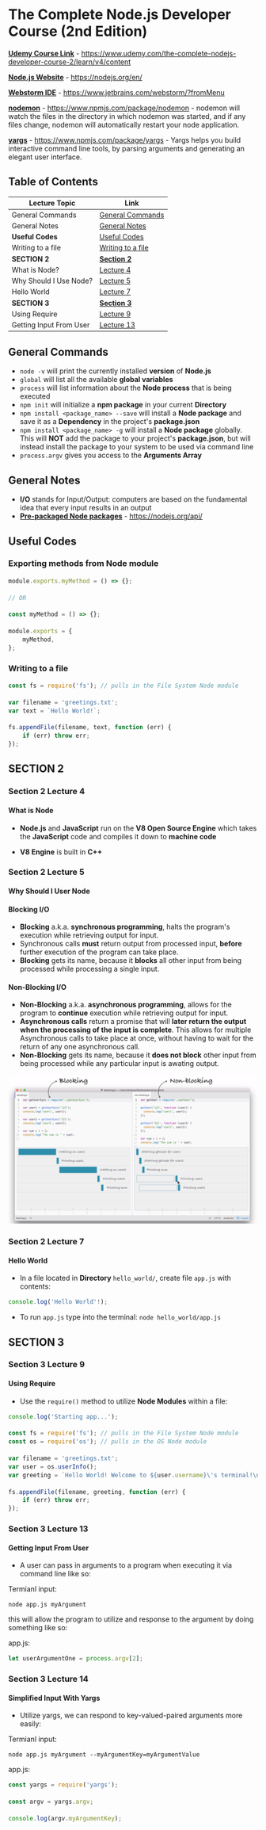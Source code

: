 # The Complete Node.js Developer Course (2nd Edition)

[**Udemy Course Link**](https://www.udemy.com/the-complete-nodejs-developer-course-2/learn/v4/content) - https://www.udemy.com/the-complete-nodejs-developer-course-2/learn/v4/content

[**Node.js Website**](https://nodejs.org/en/) - https://nodejs.org/en/

[**Webstorm IDE**](https://www.jetbrains.com/webstorm/?fromMenu) - https://www.jetbrains.com/webstorm/?fromMenu

[**nodemon**](https://www.npmjs.com/package/nodemon) - https://www.npmjs.com/package/nodemon - nodemon will watch the files in the directory in which nodemon was started, and if any files change, nodemon will automatically restart your node application.

[**yargs**](https://www.npmjs.com/package/yargs) - https://www.npmjs.com/package/yargs - Yargs helps you build interactive command line tools, by parsing arguments and generating an elegant user interface.

## Table of Contents

Lecture Topic | Link
--- | ---
General Commands | [General Commands](#general-commands)
General Notes | [General Notes](#general-notes)
**Useful Codes** | [Useful Codes](#userful-codes)
Writing to a file | [Writing to a file](#writing-to-a-file)
**SECTION 2** | [**Section 2**](#section-2)
What is Node? | [Lecture 4](#section-2-lecture-4)
Why Should I Use Node? | [Lecture 5](#section-2-lecture-5)
Hello World | [Lecture 7](#section-2-lecture-7)
**SECTION 3** | [**Section 3**](#section-3)
Using Require | [Lecture 9](#section-3-lecture-9)
Getting Input From User | [Lecture 13](#section-3-lecture-13)

## General Commands

- `node -v` will print the currently installed **version** of **Node.js**
- `global` will list all the available **global variables**
- `process` will list information about the **Node process** that is being executed
- `npm init` will initialize a **npm package** in your current **Directory**
- `npm install <package_name> --save` will install a **Node package** and save it as a **Dependency** in the project's **package.json**
- `npm install <package_name> -g` will install a **Node package** globally. This will **NOT** add the package to your project's **package.json**, but will instead install the package to your system to be used via command line
- `process.argv` gives you access to the **Arguments Array**

## General Notes

- **I/O** stands for Input/Output: computers are based on the fundamental idea that every input results in an output
- [**Pre-packaged Node packages**](https://nodejs.org/api) - https://nodejs.org/api/

## Useful Codes

### Exporting methods from Node module

```javascript
module.exports.myMethod = () => {};

// OR

const myMethod = () => {};

module.exports = {
    myMethod,
};
```

### Writing to a file

```javascript
const fs = require('fs'); // pulls in the File System Node module

var filename = 'greetings.txt';
var text = `Hello World!`;

fs.appendFile(filename, text, function (err) {
    if (err) throw err;
});
```

<!-- ################################################################################################################ -->
<!--                                                     SECTION 2                                                    -->
<!-- ################################################################################################################ -->

## SECTION 2

### Section 2 Lecture 4

#### What is Node

- **Node.js** and **JavaScript** run on the **V8 Open Source Engine** which takes the **JavaScript** code and compiles it down to **machine code**

- **V8 Engine** is built in **C++**

### Section 2 Lecture 5

#### Why Should I User Node

#### Blocking I/O

- **Blocking** a.k.a. **synchronous programming**, halts the program's execution while retrieving output for input.
- Synchronous calls **must** return output from processed input, **before** further execution of the program can take place.
- **Blocking** gets its name, because it **blocks** all other input from being processed while processing a single input.

#### Non-Blocking I/O

- **Non-Blocking** a.k.a. **asynchronous programming**, allows for the program to **continue** execution while retrieving output for input.
- **Asynchronous calls** return a promise that will **later return the output when the processing of the input is complete**. This allows for multiple Asynchronous calls to take place at once, without having to wait for the return of any one asynchronous call.
- **Non-Blocking** gets its name, because it **does not block** other input from being processed while any particular input is awating output.

![Blocking v.s. Non-Blocking I/O](img/blocking_vs_non_blocking_io.png?raw=true "Blocking v.s. Non-Blocking I/O")

### Section 2 Lecture 7

#### Hello World

- In a file located in **Directory** `hello_world/`, create file `app.js` with contents:

```javascript
console.log('Hello World'!);
```

- To run `app.js` type into the terminal: `node hello_world/app.js`

<!-- ################################################################################################################ -->
<!--                                                     SECTION 3                                                    -->
<!-- ################################################################################################################ -->

## SECTION 3

### Section 3 Lecture 9

#### Using Require

- Use the `require()` method to utilize **Node Modules** within a file:

```javascript
console.log('Starting app...');

const fs = require('fs'); // pulls in the File System Node module
const os = require('os'); // pulls in the OS Node module

var filename = 'greetings.txt';
var user = os.userInfo();
var greeting = `Hello World! Welcome to ${user.username}\'s terminal!\n`;

fs.appendFile(filename, greeting, function (err) {
    if (err) throw err;
});
```

### Section 3 Lecture 13

#### Getting Input From User

- A user can pass in arguments to a program when executing it via command line like so:

Termianl input:

```terminal
node app.js myArgument
```

this will allow the program to utilize and response to the argument by doing something like so:

app.js:

```javascript
let userArgumentOne = process.argv[2];
```

### Section 3 Lecture 14

#### Simplified Input With Yargs

- Utilize yargs, we can respond to key-valued-paired arguments more easily:

Termianl input:

```terminal
node app.js myArgument --myArgumentKey=myArgumentValue
```

app.js:

```javascript
const yargs = require('yargs');

const argv = yargs.argv;

console.log(argv.myArgumentKey);
```